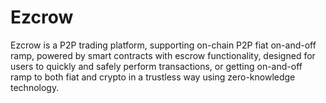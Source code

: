 # Ezcrow

Ezcrow is a P2P trading platform, supporting on-chain P2P fiat on-and-off ramp, powered by smart contracts with escrow functionality, designed for users to quickly and safely perform transactions, or getting on-and-off ramp to both fiat and crypto in a trustless way using zero-knowledge technology.
